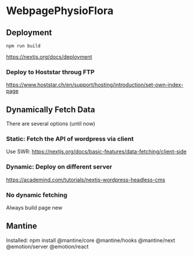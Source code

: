 # WebpagePhysioFlora

## Deployment
```shell
npm run build
```
https://nextjs.org/docs/deployment
### Deploy to Hoststar throug FTP

https://www.hoststar.ch/en/support/hosting/introduction/set-own-index-page

## Dynamically Fetch Data

There are several options (until now)
### Static: Fetch the API of wordpress via client

Use SWR:
https://nextjs.org/docs/basic-features/data-fetching/client-side
### Dynamic: Deploy on different server


https://academind.com/tutorials/nextjs-wordpress-headless-cms

### No dynamic fetching
Always build page new

## Mantine
Installed: npm install @mantine/core @mantine/hooks @mantine/next @emotion/server @emotion/react